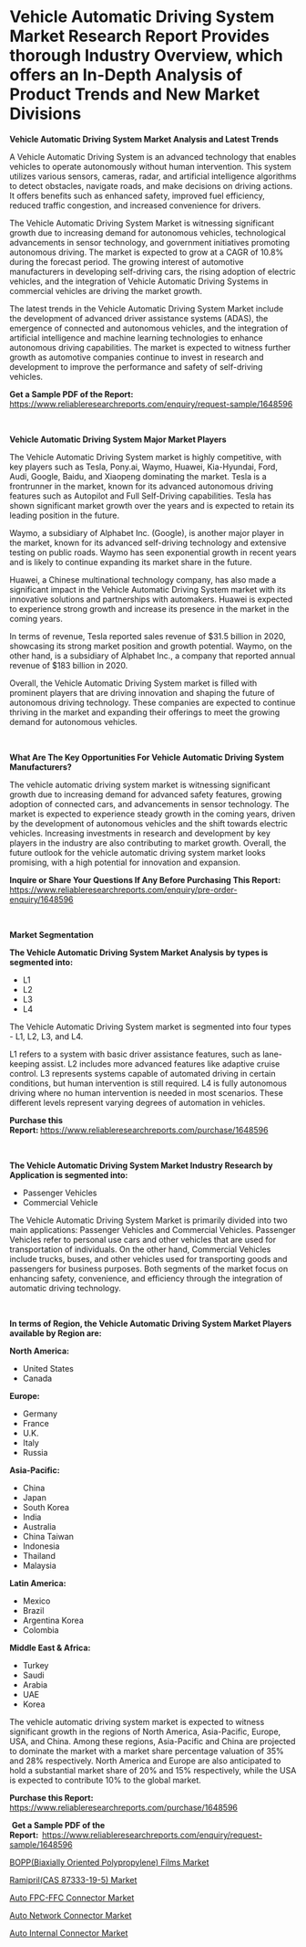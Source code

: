 <p><h1>Vehicle Automatic Driving System Market Research Report Provides thorough Industry Overview, which offers an In-Depth Analysis of Product Trends and New Market Divisions</h1></p><p><strong>Vehicle Automatic Driving System Market Analysis and Latest Trends</strong></p>
<p><p>A Vehicle Automatic Driving System is an advanced technology that enables vehicles to operate autonomously without human intervention. This system utilizes various sensors, cameras, radar, and artificial intelligence algorithms to detect obstacles, navigate roads, and make decisions on driving actions. It offers benefits such as enhanced safety, improved fuel efficiency, reduced traffic congestion, and increased convenience for drivers.</p><p>The Vehicle Automatic Driving System Market is witnessing significant growth due to increasing demand for autonomous vehicles, technological advancements in sensor technology, and government initiatives promoting autonomous driving. The market is expected to grow at a CAGR of 10.8% during the forecast period. The growing interest of automotive manufacturers in developing self-driving cars, the rising adoption of electric vehicles, and the integration of Vehicle Automatic Driving Systems in commercial vehicles are driving the market growth.</p><p>The latest trends in the Vehicle Automatic Driving System Market include the development of advanced driver assistance systems (ADAS), the emergence of connected and autonomous vehicles, and the integration of artificial intelligence and machine learning technologies to enhance autonomous driving capabilities. The market is expected to witness further growth as automotive companies continue to invest in research and development to improve the performance and safety of self-driving vehicles.</p></p>
<p><strong>Get a Sample PDF of the Report:&nbsp;</strong> <a href="https://www.reliableresearchreports.com/enquiry/request-sample/1648596">https://www.reliableresearchreports.com/enquiry/request-sample/1648596</a></p>
<p>&nbsp;</p>
<p><strong>Vehicle Automatic Driving System Major Market Players</strong></p>
<p><p>The Vehicle Automatic Driving System market is highly competitive, with key players such as Tesla, Pony.ai, Waymo, Huawei, Kia-Hyundai, Ford, Audi, Google, Baidu, and Xiaopeng dominating the market. Tesla is a frontrunner in the market, known for its advanced autonomous driving features such as Autopilot and Full Self-Driving capabilities. Tesla has shown significant market growth over the years and is expected to retain its leading position in the future. </p><p>Waymo, a subsidiary of Alphabet Inc. (Google), is another major player in the market, known for its advanced self-driving technology and extensive testing on public roads. Waymo has seen exponential growth in recent years and is likely to continue expanding its market share in the future. </p><p>Huawei, a Chinese multinational technology company, has also made a significant impact in the Vehicle Automatic Driving System market with its innovative solutions and partnerships with automakers. Huawei is expected to experience strong growth and increase its presence in the market in the coming years.</p><p>In terms of revenue, Tesla reported sales revenue of $31.5 billion in 2020, showcasing its strong market position and growth potential. Waymo, on the other hand, is a subsidiary of Alphabet Inc., a company that reported annual revenue of $183 billion in 2020.</p><p>Overall, the Vehicle Automatic Driving System market is filled with prominent players that are driving innovation and shaping the future of autonomous driving technology. These companies are expected to continue thriving in the market and expanding their offerings to meet the growing demand for autonomous vehicles.</p></p>
<p>&nbsp;</p>
<p><strong>What Are The Key Opportunities For Vehicle Automatic Driving System Manufacturers?</strong></p>
<p><p>The vehicle automatic driving system market is witnessing significant growth due to increasing demand for advanced safety features, growing adoption of connected cars, and advancements in sensor technology. The market is expected to experience steady growth in the coming years, driven by the development of autonomous vehicles and the shift towards electric vehicles. Increasing investments in research and development by key players in the industry are also contributing to market growth. Overall, the future outlook for the vehicle automatic driving system market looks promising, with a high potential for innovation and expansion.</p></p>
<p><strong>Inquire or Share Your Questions If Any Before Purchasing This Report:</strong> <a href="https://www.reliableresearchreports.com/enquiry/pre-order-enquiry/1648596">https://www.reliableresearchreports.com/enquiry/pre-order-enquiry/1648596</a></p>
<p>&nbsp;</p>
<p><strong>Market Segmentation</strong></p>
<p><strong>The Vehicle Automatic Driving System Market Analysis by types is segmented into:</strong></p>
<p><ul><li>L1</li><li>L2</li><li>L3</li><li>L4</li></ul></p>
<p><p>The Vehicle Automatic Driving System market is segmented into four types - L1, L2, L3, and L4. </p><p>L1 refers to a system with basic driver assistance features, such as lane-keeping assist. L2 includes more advanced features like adaptive cruise control. L3 represents systems capable of automated driving in certain conditions, but human intervention is still required. L4 is fully autonomous driving where no human intervention is needed in most scenarios. These different levels represent varying degrees of automation in vehicles.</p></p>
<p><strong>Purchase this Report:&nbsp;</strong><a href="https://www.reliableresearchreports.com/purchase/1648596">https://www.reliableresearchreports.com/purchase/1648596</a></p>
<p>&nbsp;</p>
<p><strong>The Vehicle Automatic Driving System Market Industry Research by Application is segmented into:</strong></p>
<p><ul><li>Passenger Vehicles</li><li>Commercial Vehicle</li></ul></p>
<p><p>The Vehicle Automatic Driving System Market is primarily divided into two main applications: Passenger Vehicles and Commercial Vehicles. Passenger Vehicles refer to personal use cars and other vehicles that are used for transportation of individuals. On the other hand, Commercial Vehicles include trucks, buses, and other vehicles used for transporting goods and passengers for business purposes. Both segments of the market focus on enhancing safety, convenience, and efficiency through the integration of automatic driving technology.</p></p>
<p>&nbsp;</p>
<p><strong>In terms of Region, the Vehicle Automatic Driving System Market Players available by Region are:</strong></p>
<p>
    <p> <strong> North America: </strong>
        <ul>
            <li>United States</li>
            <li>Canada</li>
        </ul>
        </p> 
    <p> <strong> Europe: </strong>
        <ul>
            <li>Germany</li>
            <li>France</li>
            <li>U.K.</li>
            <li>Italy</li>
            <li>Russia</li>
        </ul>
        </p> 
    <p> <strong> Asia-Pacific: </strong>
        <ul>
            <li>China</li>
            <li>Japan</li>
            <li>South Korea</li>
            <li>India</li>
            <li>Australia</li>
            <li>China Taiwan</li>
            <li>Indonesia</li>
            <li>Thailand</li>
            <li>Malaysia</li>
        </ul>
        </p> 
    <p> <strong> Latin America: </strong>
        <ul>
            <li>Mexico</li>
            <li>Brazil</li>
            <li>Argentina Korea</li>
            <li>Colombia</li>
        </ul>
        </p> 
    <p> <strong> Middle East & Africa: </strong>
        <ul>
            <li>Turkey</li>
            <li>Saudi</li>
            <li>Arabia</li>
            <li>UAE</li>
            <li>Korea</li>
        </ul>
    </p>
    </p>
<p><p>The vehicle automatic driving system market is expected to witness significant growth in the regions of North America, Asia-Pacific, Europe, USA, and China. Among these regions, Asia-Pacific and China are projected to dominate the market with a market share percentage valuation of 35% and 28% respectively. North America and Europe are also anticipated to hold a substantial market share of 20% and 15% respectively, while the USA is expected to contribute 10% to the global market.</p></p>
<p><strong>Purchase this Report: </strong><a href="https://www.reliableresearchreports.com/purchase/1648596">https://www.reliableresearchreports.com/purchase/1648596</a></p>
<p>&nbsp;<strong>Get a Sample PDF of the Report:&nbsp;&nbsp;</strong><a href="https://www.reliableresearchreports.com/enquiry/request-sample/1648596">https://www.reliableresearchreports.com/enquiry/request-sample/1648596</a></p>
<p><strong></strong></p>
<p><p><a href="https://issuu.com/reportprime-2/docs/boppbiaxially-oriented-polypropylene-films-market-">BOPP(Biaxially Oriented Polypropylene) Films Market</a></p><p><a href="https://issuu.com/reportprime-2/docs/ramiprilcas-87333-19-5-market-size-2030.pptx">Ramipril(CAS 87333-19-5) Market</a></p><p><a href="https://github.com/changoleonlaverguenzanoexiste/Market-Research-Report-List-2/blob/main/auto-fpc-ffc-connector-market.md">Auto FPC-FFC Connector Market</a></p><p><a href="https://github.com/tamvrosiya/Market-Research-Report-List-3/blob/main/auto-network-connector-market.md">Auto Network Connector Market</a></p><p><a href="https://github.com/dimitrishawkinswaynenp91rgz/Market-Research-Report-List-1/blob/main/auto-internal-connector-market.md">Auto Internal Connector Market</a></p></p>